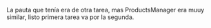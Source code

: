La pauta que tenía era de otra tarea, mas ProductsManager era muuy similar, listo primera tarea va por la segunda.
